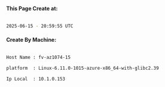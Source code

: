 
   
#### This Page Create at:

```bash

2025-06-15 - 20:59:55 UTC

```

#### Create By Machine:

```bash

Host Name : fv-az1074-15

platform  : Linux-6.11.0-1015-azure-x86_64-with-glibc2.39

Ip Local  : 10.1.0.153

```

